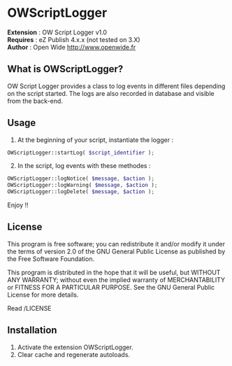 OWScriptLogger
==============

__Extension__ : OW Script Logger v1.0<br />
__Requires__ : eZ Publish 4.x.x (not tested on 3.X)<br />
__Author__ : Open Wide <http://www.openwide.fr>

What is OWScriptLogger?
-------------------

OW Script Logger provides a class to log events in different files depending on the script started. The logs are also recorded in database and visible from the back-end.
 
Usage
------
1. At the beginning of your script, instantiate the logger :
```php
OWScriptLogger::startLog( $script_identifier );
```

2. In the script, log events with these methodes :
```php
OWScriptLogger::logNotice( $message, $action );
OWScriptLogger::logWarning( $message, $action );
OWScriptLogger::logDelete( $message, $action );
```

Enjoy !!


License
-------

This program is free software; you can redistribute it and/or
modify it under the terms of version 2.0 of the GNU General
Public License as published by the Free Software Foundation.

This program is distributed in the hope that it will be useful,
but WITHOUT ANY WARRANTY; without even the implied warranty of
MERCHANTABILITY or FITNESS FOR A PARTICULAR PURPOSE. See the
GNU General Public License for more details.

Read /LICENSE


Installation
------------

1. Activate the extension OWScriptLogger.
2. Clear cache and regenerate autoloads.
